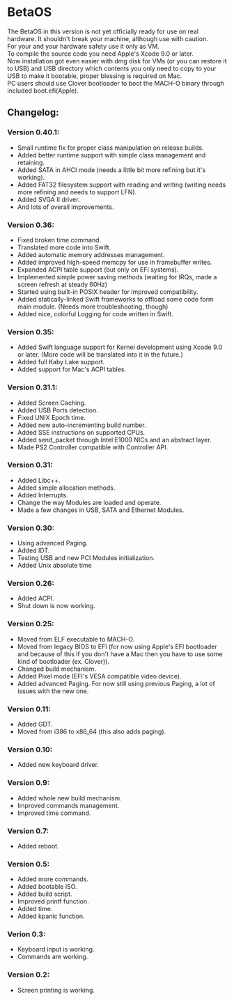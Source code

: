 # BetaOS
The BetaOS in this version is not yet officially ready for use on real hardware. It shouldn't break your machine, although use with caution.<br />
For your and your hardware safety use it only as VM.<br />
To compile the source code you need Apple's Xcode 9.0 or later.<br />
Now installation got even easier with dmg disk for VMs (or you can restore it to USB) and USB directory which contents you only need to copy to your USB to make it bootable, proper blessing is required on Mac.<br />
PC users should use Clover bootloader to boot the MACH-O binary through included boot.efi(Apple).

## Changelog:
### Version 0.40.1:
* Small runtime fix for proper class manipulation on release builds.
* Added better runtime support with simple class management and retaining.
* Added SATA in AHCI mode (needs a little bit more refining but it's working).
* Added FAT32 filesystem support with reading and writing (writing needs more refining and needs to support LFN).
* Added SVGA II driver.
* And lots of overall improvements.

### Version 0.36:
* Fixed broken time command.
* Translated more code into Swift.
* Added automatic memory addresses management.
* Added improved high-speed memcpy for use in framebuffer writes.
* Expanded ACPI table support (but only on EFI systems).
* Implemented simple power saving methods (waiting for IRQs, made a screen refresh at steady 60Hz)
* Started using built-in POSIX header for improved compatibility.
* Added statically-linked Swift frameworks to offload some code form main module. (Needs more troubleshooting, though)
* Added nice, colorful Logging for code written in Swift.

### Version 0.35:
* Added Swift language support for Kernel development using Xcode 9.0 or later. (More code will be translated into it in the future.)
* Added full Kaby Lake support.
* Added support for Mac's ACPI tables.

### Version 0.31.1:
* Added Screen Caching.
* Added USB Ports detection.
* Fixed UNIX Epoch time.
* Added new auto-incrementing build number.
* Added SSE instructions on supported CPUs.
* Added send_packet through Intel E1000 NICs and an abstract layer.
* Made PS2 Controller compatible with Controller API.

### Version 0.31:
* Added Libc++.
* Added simple allocation methods.
* Added Interrupts.
* Change the way Modules are loaded and operate.
* Made a few changes in USB, SATA and Ethernet Modules.

### Version 0.30:
* Using advanced Paging.
* Added IDT.
* Testing USB and new PCI Modules initialization.
* Added Unix absolute time

### Version 0.26:
* Added ACPI.
* Shut down is now working.

### Version 0.25:
* Moved from ELF executable to MACH-O.
* Moved from legacy BIOS to EFI (for now using Apple's EFI bootloader and because of this if you don't have a Mac then you have to use some kind of bootloader (ex. Clover)).
* Changed build mechanism.
* Added Pixel mode (EFI's VESA compatible video device).
* Added advanced Paging. For now still using previous Paging, a lot of issues with the new one.

### Version 0.11:
* Added GDT.
* Moved from i386 to x86_64 (this also adds paging).

### Version 0.10:
* Added new keyboard driver.

### Version 0.9:
* Added whole new build mechanism.
* Improved commands management.
* Improved time command.

### Version 0.7:
* Added reboot.

### Version 0.5:
* Added more commands.
* Added bootable ISO.
* Added build script.
* Improved printf function.
* Added time.
* Added kpanic function.

### Verion 0.3:
* Keyboard input is working.
* Commands are working.

### Version 0.2:
* Screen printing is working.
